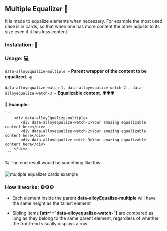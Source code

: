  ## Multiple Equalizer  📐 

It is made to equalize elements when necessary.
For example the most used case is in cards, so that when one has more content the other adjusts to its size even if it has less content.

### Instalation: 🔧


### Usage: 💻

`data-alloyEqualize-multiple =`  **Parent wrapper of the content to be equalized.** 🛸

 
`data-alloyequalize-watch-1, data-alloyequalize-watch-2 , data-alloyequalize-watch-3 =`  **Equalizable content.** 👽👽👽


📏 **Example:**

    ```
	    <div data-alloyEqualize-multiple>
		   <div data-alloyequalize-watch-1>Your amazing equalizable content here</div>
		   <div data-alloyequalize-watch-2>Your amazing equalizable content here</div>
		   <div data-alloyequalize-watch-3>Your amazing equalizable content here</div>
	    </div>
    ```
    
🪐 The end result would be something like this:

![multiple equalizer cards example](https://i.imgur.com/pMMVvVi.png)

### How it works: ⚙⚙⚙

- Each element inside the parent **data-alloyEqualize-multiple** will have the same height as the tallest element

- Sibling items **[attr^="data-alloyequalize-watch-"]** are compared as long as they belong to the same parent element, regardless of whether the front-end visually displays a row